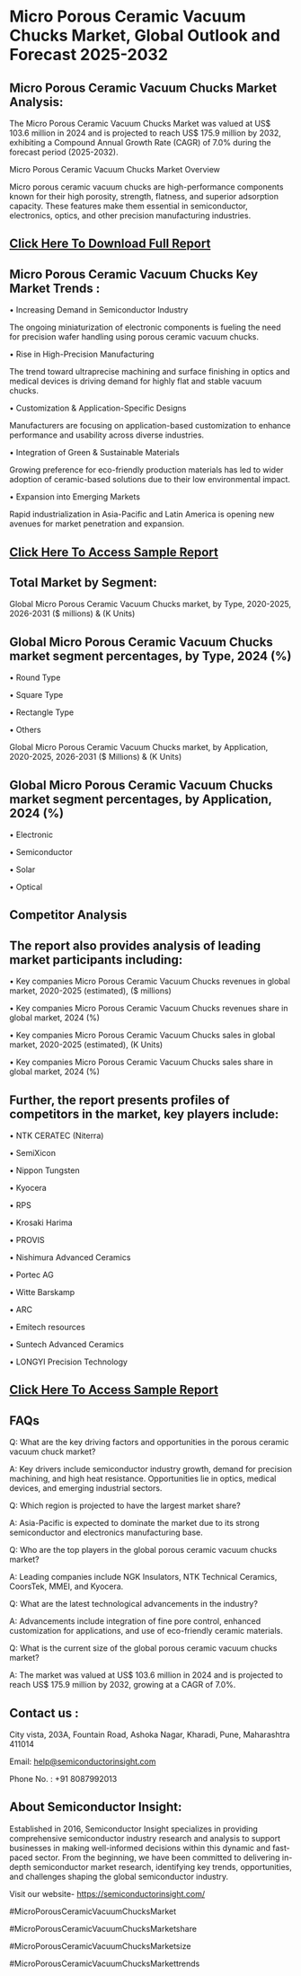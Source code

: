 Micro Porous Ceramic Vacuum Chucks Market, Global Outlook and Forecast 2025-2032
=
Micro Porous Ceramic Vacuum Chucks Market Analysis:
-
The Micro Porous Ceramic Vacuum Chucks Market was valued at US$ 103.6 million in 2024 and is projected to reach US$ 175.9 million by 2032, exhibiting a Compound Annual Growth Rate (CAGR) of 7.0% during the forecast period (2025-2032).

Micro Porous Ceramic Vacuum Chucks Market Overview

Micro porous ceramic vacuum chucks are high-performance components known for their high porosity, strength, flatness, and superior adsorption capacity. These features make them essential in semiconductor, electronics, optics, and other precision manufacturing industries.

[Click Here To Download Full Report](https://semiconductorinsight.com/report/micro-porous-ceramic-vacuum-chucks-market/)
-
Micro Porous Ceramic Vacuum Chucks Key Market Trends  :
-
•	Increasing Demand in Semiconductor Industry

The ongoing miniaturization of electronic components is fueling the need for precision wafer handling using porous ceramic vacuum chucks.

•	Rise in High-Precision Manufacturing

The trend toward ultraprecise machining and surface finishing in optics and medical devices is driving demand for highly flat and stable vacuum chucks.

•	Customization & Application-Specific Designs

Manufacturers are focusing on application-based customization to enhance performance and usability across diverse industries.

•	Integration of Green & Sustainable Materials

Growing preference for eco-friendly production materials has led to wider adoption of ceramic-based solutions due to their low environmental impact.

•	Expansion into Emerging Markets

Rapid industrialization in Asia-Pacific and Latin America is opening new avenues for market penetration and expansion.

[Click Here To Access Sample Report](https://semiconductorinsight.com/download-sample-report/?product_id=88276)
-
Total Market by Segment:
-
Global Micro Porous Ceramic Vacuum Chucks market, by Type, 2020-2025, 2026-2031 ($ millions) & (K Units)

Global Micro Porous Ceramic Vacuum Chucks market segment percentages, by Type, 2024 (%)
-
•	Round Type

•	Square Type

•	Rectangle Type

•	Others

Global Micro Porous Ceramic Vacuum Chucks market, by Application, 2020-2025, 2026-2031 ($ Millions) & (K Units)

Global Micro Porous Ceramic Vacuum Chucks market segment percentages, by Application, 2024 (%)
-
•	Electronic

•	Semiconductor

•	Solar

•	Optical

Competitor Analysis
-
The report also provides analysis of leading market participants including:
-
•	Key companies Micro Porous Ceramic Vacuum Chucks revenues in global market, 2020-2025 (estimated), ($ millions)

•	Key companies Micro Porous Ceramic Vacuum Chucks revenues share in global market, 2024 (%)

•	Key companies Micro Porous Ceramic Vacuum Chucks sales in global market, 2020-2025 (estimated), (K Units)

•	Key companies Micro Porous Ceramic Vacuum Chucks sales share in global market, 2024 (%)

Further, the report presents profiles of competitors in the market, key players include:
-
•	NTK CERATEC (Niterra)

•	SemiXicon

•	Nippon Tungsten

•	Kyocera

•	RPS

•	Krosaki Harima

•	PROVIS

•	Nishimura Advanced Ceramics

•	Portec AG

•	Witte Barskamp

•	ARC

•	Emitech resources

•	Suntech Advanced Ceramics

•	LONGYI Precision Technology

[Click Here To Access Sample Report](https://semiconductorinsight.com/download-sample-report/?product_id=88276)
-
FAQs
-
Q: What are the key driving factors and opportunities in the porous ceramic vacuum chuck market?

A: Key drivers include semiconductor industry growth, demand for precision machining, and high heat resistance. Opportunities lie in optics, medical devices, and emerging industrial sectors.

Q: Which region is projected to have the largest market share?

A: Asia-Pacific is expected to dominate the market due to its strong semiconductor and electronics manufacturing base.

Q: Who are the top players in the global porous ceramic vacuum chucks market?

A: Leading companies include NGK Insulators, NTK Technical Ceramics, CoorsTek, MMEI, and Kyocera.

Q: What are the latest technological advancements in the industry?

A: Advancements include integration of fine pore control, enhanced customization for applications, and use of eco-friendly ceramic materials.

Q: What is the current size of the global porous ceramic vacuum chucks market?

A: The market was valued at US$ 103.6 million in 2024 and is projected to reach US$ 175.9 million by 2032, growing at a CAGR of 7.0%.

Contact us : 
-
City vista, 203A, Fountain Road, Ashoka Nagar, Kharadi, Pune, Maharashtra 411014

Email: help@semiconductorinsight.com

Phone No. : +91 8087992013

About Semiconductor Insight:
-
Established in 2016, Semiconductor Insight specializes in providing comprehensive semiconductor industry research and analysis to support businesses in making well-informed decisions within this dynamic and fast-paced sector. From the beginning, we have been committed to delivering in-depth semiconductor market research, identifying key trends, opportunities, and challenges shaping the global semiconductor industry.

Visit our website- https://semiconductorinsight.com/

#MicroPorousCeramicVacuumChucksMarket

#MicroPorousCeramicVacuumChucksMarketshare

#MicroPorousCeramicVacuumChucksMarketsize

#MicroPorousCeramicVacuumChucksMarkettrends



